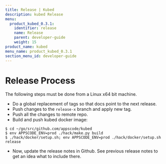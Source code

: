 ```yaml
---
title: Release | Kubed
description: kubed Release
menu:
  product_kubed_0.3.1:
    identifier: release    
    name: Release
    parent: developer-guide
    weight: 15
product_name: kubed
menu_name: product_kubed_0.3.1
section_menu_id: developer-guide
---
```


# Release Process

The following steps must be done from a Linux x64 bit machine.

- Do a global replacement of tags so that docs point to the next release.
- Push changes to the `release-x` branch and apply new tag.
- Push all the changes to remote repo.
- Build and push kubed docker image:
```console
$ cd ~/go/src/github.com/appscode/kubed
$ env APPSCODE_ENV=prod ./hack/make.py build
$ ./hack/docker/setup.sh; env APPSCODE_ENV=prod ./hack/docker/setup.sh release
```

- Now, update the release notes in Github. See previous release notes to get an idea what to include there.
